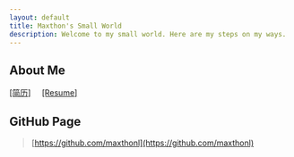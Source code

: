 ```yaml
---
layout: default
title: Maxthon's Small World
description: Welcome to my small world. Here are my steps on my ways.
---
```

## About Me
[[简历]](./resume/myself-zh.html) &nbsp; &nbsp; [[Resume]](./resume/myself-en.html)

## GitHub Page
>  
> [https://github.com/maxthonl](https://github.com/maxthonl)
>
